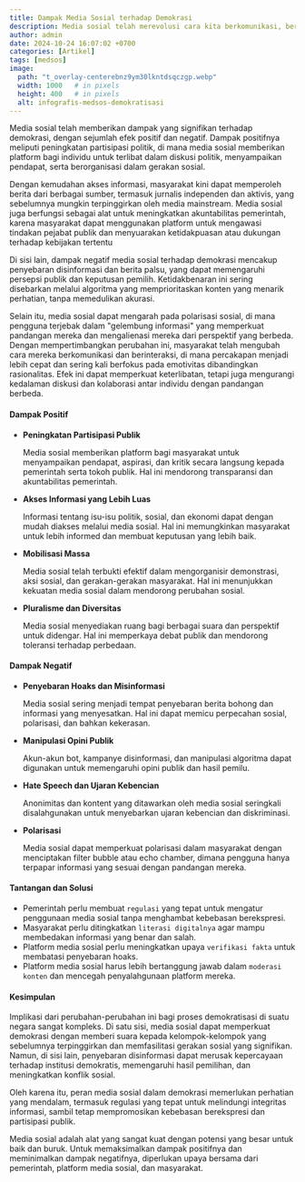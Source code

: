 ```yaml
---
title: Dampak Media Sosial terhadap Demokrasi
description: Media sosial telah merevolusi cara kita berkomunikasi, berinteraksi, dan mengakses informasi. Dampaknya terhadap demokrasi sangat signifikan, baik secara positif maupun negatif
author: admin
date: 2024-10-24 16:07:02 +0700
categories: [Artikel]
tags: [medsos]
image:
  path: "t_overlay-centerebnz9ym30lkntdsqczgp.webp"
  width: 1000   # in pixels
  height: 400   # in pixels
  alt: infografis-medsos-demokratisasi
---
```


Media sosial telah memberikan dampak yang signifikan terhadap demokrasi, dengan sejumlah efek positif dan negatif. Dampak positifnya meliputi peningkatan partisipasi politik, di mana media sosial memberikan platform bagi individu untuk terlibat dalam diskusi politik, menyampaikan pendapat, serta berorganisasi dalam gerakan sosial. 

Dengan kemudahan akses informasi, masyarakat kini dapat memperoleh berita dari berbagai sumber, termasuk jurnalis independen dan aktivis, yang sebelumnya mungkin terpinggirkan oleh media mainstream. Media sosial juga berfungsi sebagai alat untuk meningkatkan akuntabilitas pemerintah, karena masyarakat dapat menggunakan platform untuk mengawasi tindakan pejabat publik dan menyuarakan ketidakpuasan atau dukungan terhadap kebijakan tertentu

Di sisi lain, dampak negatif media sosial terhadap demokrasi mencakup penyebaran disinformasi dan berita palsu, yang dapat memengaruhi persepsi publik dan keputusan pemilih. Ketidakbenaran ini sering disebarkan melalui algoritma yang memprioritaskan konten yang menarik perhatian, tanpa memedulikan akurasi. 

Selain itu, media sosial dapat mengarah pada polarisasi sosial, di mana pengguna terjebak dalam "gelembung informasi" yang memperkuat pandangan mereka dan mengalienasi mereka dari perspektif yang berbeda. Dengan mempertimbangkan perubahan ini, masyarakat telah mengubah cara mereka berkomunikasi dan berinteraksi, di mana percakapan menjadi lebih cepat dan sering kali berfokus pada emotivitas dibandingkan rasionalitas. Efek ini dapat memperkuat keterlibatan, tetapi juga mengurangi kedalaman diskusi dan kolaborasi antar individu dengan pandangan berbeda.


#### Dampak Positif

- **Peningkatan Partisipasi Publik**

  Media sosial memberikan platform bagi masyarakat untuk menyampaikan pendapat, aspirasi, dan kritik secara langsung kepada pemerintah serta tokoh publik. Hal ini mendorong transparansi dan akuntabilitas pemerintah.

- **Akses Informasi yang Lebih Luas**

  Informasi tentang isu-isu politik, sosial, dan ekonomi dapat dengan mudah diakses melalui media sosial. Hal ini memungkinkan masyarakat untuk lebih informed dan membuat keputusan yang lebih baik.

- **Mobilisasi Massa**

  Media sosial telah terbukti efektif dalam mengorganisir demonstrasi, aksi sosial, dan gerakan-gerakan masyarakat. Hal ini menunjukkan kekuatan media sosial dalam mendorong perubahan sosial.

- **Pluralisme dan Diversitas**

  Media sosial menyediakan ruang bagi berbagai suara dan perspektif untuk didengar. Hal ini memperkaya debat publik dan mendorong toleransi terhadap perbedaan.


#### Dampak Negatif

- **Penyebaran Hoaks dan Misinformasi**
 
  Media sosial sering menjadi tempat penyebaran berita bohong dan informasi yang menyesatkan. Hal ini dapat memicu perpecahan sosial, polarisasi, dan bahkan kekerasan.

- **Manipulasi Opini Publik**

  Akun-akun bot, kampanye disinformasi, dan manipulasi algoritma dapat digunakan untuk memengaruhi opini publik dan hasil pemilu.

- **Hate Speech dan Ujaran Kebencian**

  Anonimitas dan kontent yang ditawarkan oleh media sosial seringkali disalahgunakan untuk menyebarkan ujaran kebencian dan diskriminasi.

- **Polarisasi**

  Media sosial dapat memperkuat polarisasi dalam masyarakat dengan menciptakan filter bubble atau echo chamber, dimana pengguna hanya terpapar informasi yang sesuai dengan pandangan mereka.


#### Tantangan dan Solusi

- Pemerintah perlu membuat `regulasi` yang tepat untuk mengatur penggunaan media sosial tanpa menghambat kebebasan berekspresi.
- Masyarakat perlu ditingkatkan `literasi digitalnya` agar mampu membedakan informasi yang benar dan salah.
- Platform media sosial perlu meningkatkan upaya `verifikasi fakta` untuk membatasi penyebaran hoaks.
- Platform media sosial harus lebih bertanggung jawab dalam `moderasi konten` dan mencegah penyalahgunaan platform mereka.


#### Kesimpulan

Implikasi dari perubahan-perubahan ini bagi proses demokratisasi di suatu negara sangat kompleks. Di satu sisi, media sosial dapat memperkuat demokrasi dengan memberi suara kepada kelompok-kelompok yang sebelumnya terpinggirkan dan memfasilitasi gerakan sosial yang signifikan. Namun, di sisi lain, penyebaran disinformasi dapat merusak kepercayaan terhadap institusi demokratis, memengaruhi hasil pemilihan, dan meningkatkan konflik sosial. 

Oleh karena itu, peran media sosial dalam demokrasi memerlukan perhatian yang mendalam, termasuk regulasi yang tepat untuk melindungi integritas informasi, sambil tetap mempromosikan kebebasan berekspresi dan partisipasi publik.

Media sosial adalah alat yang sangat kuat dengan potensi yang besar untuk baik dan buruk. Untuk memaksimalkan dampak positifnya dan meminimalkan dampak negatifnya, diperlukan upaya bersama dari pemerintah, platform media sosial, dan masyarakat.